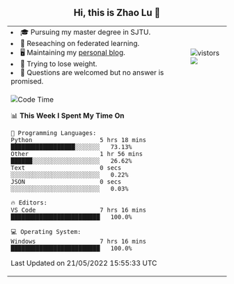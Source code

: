 <h2 align="center"> Hi, this is Zhao Lu 👋</h2>

<table style="overflow:hidden;">
    <tr> 
        <td>
            <li>🎓 Pursuing my master degree in SJTU.</li>
            <li>🌱 Reseaching on federated learning.</li>
            <li>🖥️ Maintaining my <a href="https://ifarewell.xyz">personal blog</a>.</li>
            <li>💪 Trying to lose weight.</li>
            <li>💬 Questions are welcomed but no answer is promised.</li> 
        </td>
        <td>
            <img src="https://visitor-badge.glitch.me/badge?page_id=ifarewell" alt="vistors" />
        <br>
          <img src="https://github-readme-stats.vercel.app/api?username=ifarewell&theme=graywhite&hide=prs,contribs&show_icons=true&hide_border=true&icon_color=CE1D2D&text_color=718096&bg_color=ffffff&hide_title=true" />
        </td>
    </tr>
    <tr>
        <td colspan="2">
            
<!--START_SECTION:waka-->
![Code Time](http://img.shields.io/badge/Code%20Time-150%20hrs%2024%20mins-blue)

📊 **This Week I Spent My Time On** 

```text
💬 Programming Languages: 
Python                   5 hrs 18 mins       ██████████████████░░░░░░░   73.13% 
Other                    1 hr 56 mins        ██████░░░░░░░░░░░░░░░░░░░   26.62% 
Text                     0 secs              ░░░░░░░░░░░░░░░░░░░░░░░░░   0.22% 
JSON                     0 secs              ░░░░░░░░░░░░░░░░░░░░░░░░░   0.03%

🔥 Editors: 
VS Code                  7 hrs 16 mins       █████████████████████████   100.0%

💻 Operating System: 
Windows                  7 hrs 16 mins       █████████████████████████   100.0%

```


 Last Updated on 21/05/2022 15:55:33 UTC
<!--END_SECTION:waka-->
            
</td></tr>
</table>

